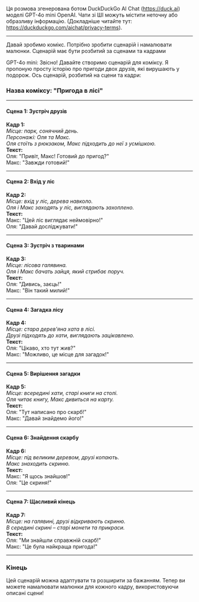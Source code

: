 Ця розмова згенерована ботом DuckDuckGo AI Chat (https://duck.ai) моделі GPT-4o mini OpenAI. Чати зі ШІ можуть містити неточну або образливу інформацію. (Докладніше читайте тут: https://duckduckgo.com/aichat/privacy-terms).

***
Давай зробимо комікс. Потрібно зробити сценарій і намалювати малюнки. Сценарій має бути розбитий за сценами та кадрами

GPT-4o mini:
Звісно! Давайте створимо сценарій для коміксу. Я пропоную просту історію про пригоди двох друзів, які вирушають у подорож. Ось сценарій, розбитий на сцени та кадри:

### Назва коміксу: "Пригода в лісі"

***

#### Сцена 1: Зустріч друзів

**Кадр 1:**  
*Місце: парк, сонячний день.*  
*Персонажі: Оля та Макс.*  
*Оля стоїть з рюкзаком, Макс підходить до неї з усмішкою.*  
**Текст:**  
Оля: "Привіт, Макс! Готовий до пригод?"  
Макс: "Завжди готовий!"

***

#### Сцена 2: Вхід у ліс

**Кадр 2:**  
*Місце: вхід у ліс, дерева навколо.*  
*Оля і Макс заходять у ліс, виглядають захоплено.*  
**Текст:**  
Макс: "Цей ліс виглядає неймовірно!"  
Оля: "Давай досліджувати!"

***

#### Сцена 3: Зустріч з тваринами

**Кадр 3:**  
*Місце: лісова галявина.*  
*Оля і Макс бачать зайця, який стрибає поруч.*  
**Текст:**  
Оля: "Дивись, заєць!"  
Макс: "Він такий милий!"

***

#### Сцена 4: Загадка лісу

**Кадр 4:**  
*Місце: стара дерев'яна хата в лісі.*  
*Друзі підходять до хати, виглядають зацікавлено.*  
**Текст:**  
Оля: "Цікаво, хто тут жив?"  
Макс: "Можливо, це місце для загадок!"

***

#### Сцена 5: Вирішення загадки

**Кадр 5:**  
*Місце: всередині хати, старі книги на столі.*  
*Оля читає книгу, Макс дивиться на карту.*  
**Текст:**  
Оля: "Тут написано про скарб!"  
Макс: "Давай знайдемо його!"

***

#### Сцена 6: Знайдення скарбу

**Кадр 6:**  
*Місце: під великим деревом, друзі копають.*  
*Макс знаходить скриню.*  
**Текст:**  
Макс: "Я щось знайшов!"  
Оля: "Це скриня!"

***

#### Сцена 7: Щасливий кінець

**Кадр 7:**  
*Місце: на галявині, друзі відкривають скриню.*  
*В середині скрині – старі монети та прикраси.*  
**Текст:**  
Оля: "Ми знайшли справжній скарб!"  
Макс: "Це була найкраща пригода!"

***

### Кінець

Цей сценарій можна адаптувати та розширити за бажанням. Тепер ви можете намалювати малюнки для кожного кадру, використовуючи описані сцени!

